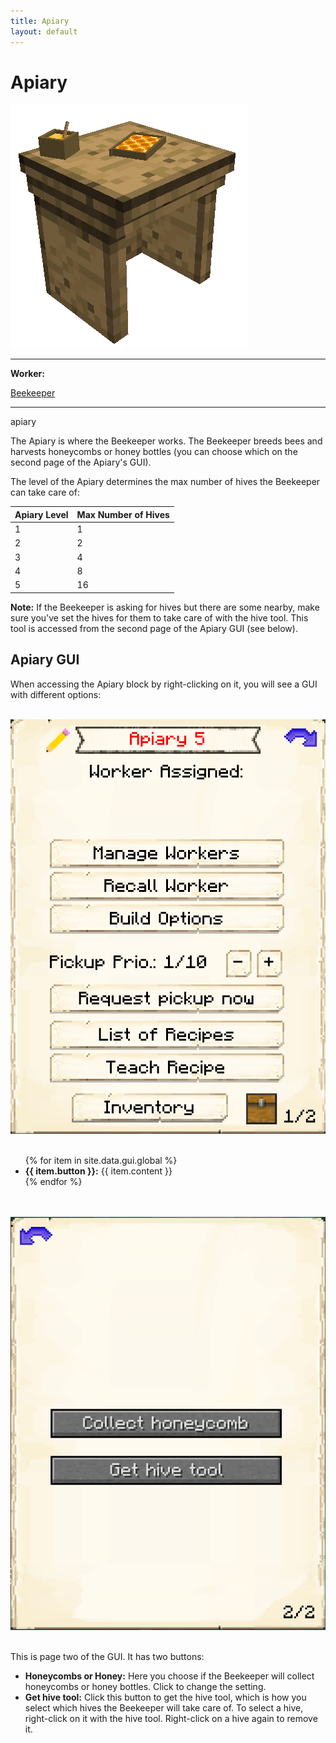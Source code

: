 ```yaml
---
title: Apiary
layout: default
---
```

# Apiary

<div class="infobox box text-center">
    <img src="../../assets/images/buildings/apiary.png" alt="Apiary" />
    <hr />
    <div class="row section-text text-left">
        <div class="col">
        <p><strong>Worker:</strong></p>
        </div>
        <div class="col">
        <p><a href="../workers/beekeeper">Beekeeper</a></p>
        </div>
    </div>
    <hr />
    <recipe>apiary</recipe>
</div>

The Apiary is where the Beekeeper works. The Beekeeper breeds bees and harvests honeycombs or honey bottles (you can choose which on the second page of the Apiary's GUI).

The level of the Apiary determines the max number of hives the Beekeeper can take care of:

| Apiary Level | Max Number of Hives |
| ------------ | ------------------- |
| 1 | 1 |
| 2 | 2 |
| 3 | 4 |
| 4 | 8 |
| 5 | 16 |

**Note:** If the Beekeeper is asking for hives but there are some nearby, make sure you've set the hives for them to take care of with the hive tool. This tool is accessed from the second page of the Apiary GUI (see below).

## Apiary GUI

When accessing the Apiary block by right-clicking on it, you will see a GUI with different options:

<br>
<div class="row">
  <div class="col-sm-12 col-md">
    <img src="../../assets/images/gui/apiarygui1.png" class="img-fluid mx-auto" alt="Apiary GUI">
  </div>
  <div class="col-sm-12 col-md">
    <br>
    <ul>
      {% for item in site.data.gui.global %}
        <li><strong>{{ item.button }}:</strong> {{ item.content }}</li>
      {% endfor %}
    </ul>
  </div>
</div>
<br>

<br>
<div class="row">
  <div class="col-sm-12 col-md">
    <img src="../../assets/images/gui/apiarygui2.png" class="img-fluid mx-auto" alt="Apiary GUI 2">
  </div>
  <div class="col-sm-12 col-md">
    <br>
    <p>This is page two of the GUI. It has two buttons:</p>
    <ul>
        <li><b>Honeycombs or Honey:</b> Here you choose if the Beekeeper will collect honeycombs or honey bottles. Click to change the setting.</li>
      <li><b>Get hive tool:</b> Click this button to get the hive tool, which is how you select which hives the Beekeeper will take care of. To select a hive, right-click on it with the hive tool. Right-click on a hive again to remove it.</li>
    </ul>
  </div>
</div>  
  
  <br>
  
